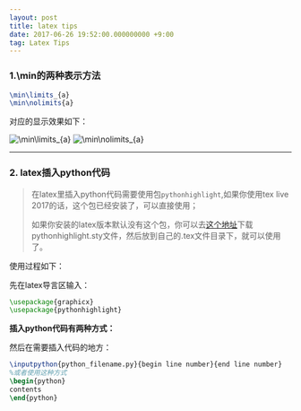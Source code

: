 ```yaml
---
layout: post
title: latex tips
date: 2017-06-26 19:52:00.000000000 +9:00
tag: Latex Tips
---
```


### **1.\min的两种表示方法**

```latex
\min\limits_{a}
\min\nolimits{a}
```
对应的显示效果如下：

![\min\limits\_{a}](http://oq782gkz3.bkt.clouddn.com/4.png)
![\min\nolimits\_{a}](http://oq782gkz3.bkt.clouddn.com/5.png)

---

### **2. latex插入python代码**

> 在latex里插入python代码需要使用包`pythonhighlight`,如果你使用tex live 2017的话，这个包已经安装了，可以直接使用；
> 
> 如果你安装的latex版本默认没有这个包，你可以去[这个地址](https://github.com/olivierverdier/python-latex-highlighting)下载pythonhighlight.sty文件，然后放到自己的.tex文件目录下，就可以使用了。

使用过程如下：

先在latex导言区输入：

```latex
\usepackage{graphicx}
\usepackage{pythonhighlight}
```
**插入python代码有两种方式：**

然后在需要插入代码的地方：

```latex
\inputpython{python_filename.py}{begin line number}{end line number}
%或者使用这种方式
\begin{python}
contents
\end{python}
```


